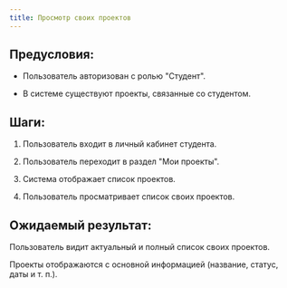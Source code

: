 ```yaml
---
title: Просмотр своих проектов
---
```


## Предусловия:

-  Пользователь авторизован с ролью "Студент".

-  В системе существуют проекты, связанные со студентом.

## Шаги:

1. Пользователь входит в личный кабинет студента.

2. Пользователь переходит в раздел "Мои проекты".

3. Система отображает список проектов.

4. Пользователь просматривает список своих проектов.

## Ожидаемый результат:

Пользователь видит актуальный и полный список своих проектов.

Проекты отображаются с основной информацией (название, статус, даты и т. п.).
